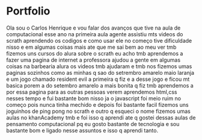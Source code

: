 # Portfolio
Ola sou o Carlos Henrique e vou falar dos avanços que tive na aula de computacional esse ano na primeira aula agente assistiu mts videos do scrath aprendendo os codigos e como usar ele no começo tive dificuldade nisso e em algumas coisas mais ate que me sai bem ao meu ver tmb fizemos uns cursos do alura sobre o scrath eu acho tmb aprendemos a fazer uma pagina de internet a professora ajudou a gente em algumas coisas na barbearia alura os videos tmb ajudaram e tmb nos fizemos umas paginas sozinhos como as minhas q sao do setrembro amarelo maio laranja e um jogo chamado resident evil a primeira q fiz e a desse jogo e ficou mt basica porem a do setembro amarelo a mais bonita q fiz tmb aprendemos a por essa pagina para as outras pessoas verem aprendemos html,css nesses tempo e fui bastante bom nisso ja o javascript foi meio ruim no começo pois nunca tinha mechido e depois foi bastante facil fizemos uns joguinhos de ping pong no scrath e outro q esqueci o nome fizemos umas aulas no khanAcademy tmb e foi isso q aprendi ate q gostei dessas aulas de pensamento computacional pq eu gosto bastante de tecnologia e sou bastante bom e ligado nesse assuntos e isso q aprendi tanto.
